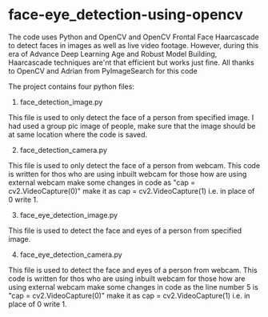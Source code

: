 # face-eye_detection-using-opencv
The code uses Python and OpenCV and OpenCV Frontal Face Haarcascade to detect faces in images as well as live video footage. However, during this era of Advance Deep Learning Age and Robust Model Building, Haarcascade techniques are'nt that efficient but works just fine. All thanks to OpenCV and Adrian from PyImageSearch for this code

The project contains four python files:

 1.  face_detection_image.py

 This file is used to only detect the face of a person from specified image. I had used a group pic image of people, make sure that the image should be at same location where the code is saved.

 2.  face_detection_camera.py

 This file is used to only detect the face of a person from webcam. This code is written for thos who are using inbuilt webcam for those how are using external webcam make some changes in code as  "cap = cv2.VideoCapture(0)" make it as cap = cv2.VideoCapture(1) i.e. in place of 0 write 1.

 3.  face_eye_detection_image.py

 This file is used to detect the face and eyes of a person from specified image. 
 
 4. face_eye_detection_camera.py

 This file is used to detect the face and eyes of a person from webcam. This code is written for thos who are using inbuilt webcam for those how are using external webcam make some changes in code as the line number 5 is "cap = cv2.VideoCapture(0)" make it as cap = cv2.VideoCapture(1) i.e. in place of 0 write 1.

